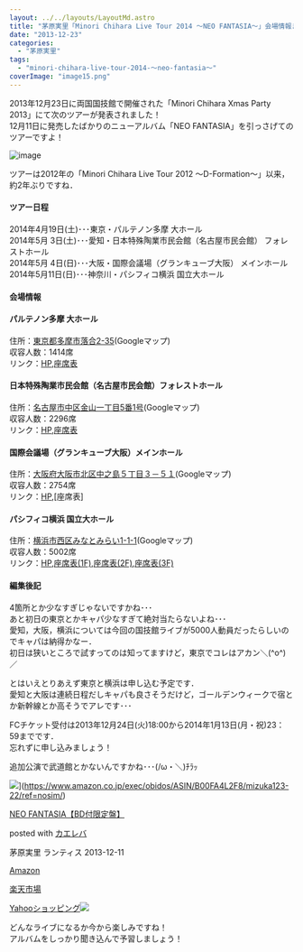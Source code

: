 ```yaml
---
layout: ../../layouts/LayoutMd.astro
title: "茅原実里「Minori Chihara Live Tour 2014 〜NEO FANTASIA〜」会場情報まとめ！"
date: "2013-12-23"
categories: 
  - "茅原実里"
tags: 
  - "minori-chihara-live-tour-2014-〜neo-fantasia〜"
coverImage: "image15.png"
---
```


2013年12月23日に両国国技館で開催された「Minori Chihara Xmas Party 2013」にて次のツアーが発表されました！  
12月11日に発売したばかりのニューアルバム「NEO FANTASIA」を引っさげてのツアーですよ！

![image](/archive/images/image15.png "image")

ツアーは2012年の「Minori Chihara Live Tour 2012 ～D-Formation～」以来，約2年ぶりですね．

#### ツアー日程

2014年4月19日(土)･･･東京・パルテノン多摩 大ホール  
2014年5月 3日(土)･･･愛知・日本特殊陶業市民会館（名古屋市民会館） フォレストホール  
2014年5月 4日(日)･･･大阪・国際会議場（グランキューブ大阪） メインホール  
2014年5月11日(日)･･･神奈川・パシフィコ横浜 国立大ホール

#### 会場情報

#### パルテノン多摩 大ホール

住所：[東京都多摩市落合2-35](https://www.google.co.jp/maps/preview#!q=%E6%9D%B1%E4%BA%AC%E9%83%BD%E5%A4%9A%E6%91%A9%E5%B8%82%E8%90%BD%E5%90%882-35&data=!1m4!1m3!1d4979!2d139.4262283!3d35.6209893!4m12!2m11!1m10!1s0x6018fcca9e3d2ae3%3A0x330c1b27a97c3626!3m8!1m3!1d207434!2d139.710388!3d35.673343!3m2!1i1024!2i768!4f13.1)(Googleマップ)  
収容人数：1414席  
リンク：[HP](http://www.parthenon.or.jp/shisetsu/hall01/index.html),[座席表](http://www.parthenon.or.jp/shisetsu/hall01/seet_l.html)

#### 日本特殊陶業市民会館（名古屋市民会館）フォレストホール

住所：[名古屋市中区金山一丁目5番1号](https://www.google.co.jp/maps/preview#!q=%E5%90%8D%E5%8F%A4%E5%B1%8B%E5%B8%82%E4%B8%AD%E5%8C%BA%E9%87%91%E5%B1%B1%E4%B8%80%E4%B8%81%E7%9B%AE5%E7%95%AA1%E5%8F%B7&data=!4m12!2m11!1m10!1s0x6003774d4392048d:0x99ac2f1b52c38b1f!3m8!1m3!1d207434!2d139.710388!3d35.673343!3m2!1i1024!2i768!4f13.1)(Googleマップ)  
収容人数：2296席  
リンク：[HP](http://www.bunka758.or.jp/scd01_top.html),[座席表](http://www.bunka758.or.jp/chart/shimin01_zaseki.pdf)

#### 国際会議場（グランキューブ大阪）メインホール

住所：[大阪府大阪市北区中之島５丁目３－５１](https://www.google.co.jp/maps/preview#!q=%E5%A4%A7%E9%98%AA%E5%BA%9C%E5%A4%A7%E9%98%AA%E5%B8%82%E5%8C%97%E5%8C%BA%E4%B8%AD%E4%B9%8B%E5%B3%B6%EF%BC%95%E4%B8%81%E7%9B%AE%EF%BC%93%EF%BC%8D%EF%BC%95%EF%BC%91&data=!1m4!1m3!1d5036!2d135.4862361!3d34.6893768!4m12!2m11!1m10!1s0x6000e658eb203bc3%3A0xa8f25e3d50fbec9c!3m8!1m3!1d207434!2d139.710388!3d35.673343!3m2!1i1024!2i768!4f13.1)(Googleマップ)  
収容人数：2754席  
リンク：[HP](http://www.gco.co.jp/index.php),[座席表]

#### パシフィコ横浜 国立大ホール

住所：[横浜市西区みなとみらい1-1-1](https://www.google.co.jp/maps/preview#!q=%E6%A8%AA%E6%B5%9C%E5%B8%82%E8%A5%BF%E5%8C%BA%E3%81%BF%E3%81%AA%E3%81%A8%E3%81%BF%E3%82%89%E3%81%841-1-1&data=!4m12!2m11!1m10!1s0x60185c5b4e3f04d1:0x19c3a051c51e2897!3m8!1m3!1d207434!2d139.710388!3d35.673343!3m2!1i1024!2i768!4f13.1)(Googleマップ)  
収容人数：5002席  
リンク：[HP](http://www.pacifico.co.jp/index.html),[座席表(1F)](http://www.pacifico.co.jp/promoter/dl/pdf/kokuritu_1f.pdf),[座席表(2F)](http://www.pacifico.co.jp/promoter/dl/pdf/kokuritu_2f.pdf),[座席表(3F)](http://www.pacifico.co.jp/promoter/dl/pdf/kokuritu_3f.pdf)

#### 編集後記

4箇所とか少なすぎじゃないですかね･･･  
あと初日の東京とかキャパ少なすぎて絶対当たらないよね･･･  
愛知，大阪，横浜については今回の国技館ライブが5000人動員だったらしいのでキャパは納得かなー．  
初日は狭いところで試すってのは知ってますけど，東京でコレはアカン＼(^o^)／

とはいえとりあえず東京と横浜は申し込む予定です．  
愛知と大阪は連続日程だしキャパも良さそうだけど，ゴールデンウィークで宿とか新幹線とか高そうでアレです･･･

FCチケット受付は2013年12月24日(火)18:00から2014年1月13日(月・祝)23：59までです．  
忘れずに申し込みましょう！

追加公演で武道館とかないんですかね･･･(/ω・＼)ﾁﾗｯ

![](/archive/images/61ToNchPSjL._SL160_.jpg)](https://www.amazon.co.jp/exec/obidos/ASIN/B00FA4L2F8/mizuka123-22/ref=nosim/)

[NEO FANTASIA【BD付限定盤】](https://www.amazon.co.jp/exec/obidos/ASIN/B00FA4L2F8/mizuka123-22/ref=nosim/)

posted with [カエレバ](http://kaereba.com)

茅原実里 ランティス 2013-12-11

[Amazon](http://www.amazon.co.jp/gp/search?keywords=NEO%20FANTASIA&__mk_ja_JP=%83J%83%5E%83J%83i&tag=mizuka123-22 "アマゾン")

[楽天市場](http://hb.afl.rakuten.co.jp/hgc/032b53ee.4b34c5ee.0f4a541e.f440145e/?pc=http%3A%2F%2Fsearch.rakuten.co.jp%2Fsearch%2Fmall%2FNEO%2520FANTASIA%2F-%2Ff.1-p.1-s.1-sf.0-st.A-v.2%3Fx%3D0%26scid%3Daf_ich_link_urltxt%26m%3Dhttp%3A%2F%2Fm.rakuten.co.jp%2F "楽天市場")

[Yahooショッピング![](//ad.jp.ap.valuecommerce.com/servlet/gifbanner?sid=3066752&pid=881990642)](//ck.jp.ap.valuecommerce.com/servlet/referral?sid=3066752&pid=881990642&vc_url=http%3A%2F%2Fshopping.search.yahoo.co.jp%2Fsearch%3FuIv%3Don%26ei%3DUTF-8%26tab_ex%3Dcommerce%26slider%3D0%26va%3DNEO%2520FANTASIA "Yahooショッピング")

どんなライブになるか今から楽しみですね！  
アルバムをしっかり聞き込んで予習しましょう！
